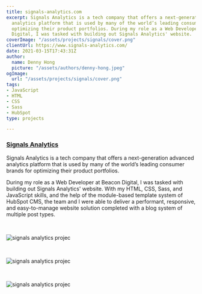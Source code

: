 ```yaml
---
title: signals-analytics.com
excerpt: Signals Analytics is a tech company that offers a next-generation advanced
  analytics platform that is used by many of the world’s leading consumer brands for
  optimizing their product portfolios. During my role as a Web Developer at Beacon
  Digital, I was tasked with building out Signals Analytics' website.
coverImage: "/assets/projects/signals/cover.png"
clientUrl: https://www.signals-analytics.com/
date: 2021-03-15T17:43:31Z
author:
  name: Denny Hong
  picture: "/assets/authors/denny-hong.jpeg"
ogImage:
  url: "/assets/projects/signals/cover.png"
tags:
- JavaScript
- HTML
- CSS
- Sass
- HubSpot
type: projects

---
```

### [Signals Analytics](https://www.signals-analytics.com/)

Signals Analytics is a tech company that offers a next-generation advanced analytics platform that is used by many of the world’s leading consumer brands for optimizing their product portfolios.

During my role as a Web Developer at Beacon Digital, I was tasked with building out Signals Analytics' website. With my HTML, CSS, Sass, and JavaScript skills, and the help of the module-based template system of HubSpot CMS, the team and I were able to deliver a performant, responsive, and easy-to-manage website solution completed with a blog system of multiple post types.

<br>

![signals analytics projec](/signals1.png)

<br>

![signals analytics projec](/signals3.png)

<br>

![signals analytics projec](/signals2.png)